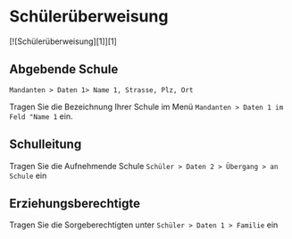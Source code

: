 ﻿[16]:/assets/images/berichte.schueler/stammdaten001.png "Schülerüberweisung"

# Schülerüberweisung

[![Schülerüberweisung][1]][1]

## Abgebende Schule

`Mandanten > Daten 1> Name 1, Strasse, Plz, Ort`

Tragen Sie die Bezeichnung Ihrer Schule im Menü `Mandanten > Daten 1 im Feld "Name 1` ein. 

## Schulleitung

Tragen Sie die Aufnehmende Schule `Schüler > Daten 2 > Übergang > an Schule` ein

## Erziehungsberechtigte

Tragen Sie die Sorgeberechtigten unter `Schüler > Daten 1 > Familie` ein
